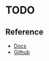 # TODO

## Reference

- [Docs](http://kylin.apache.org/cn/docs/)
- [Github](https://github.com/apache/kylin)